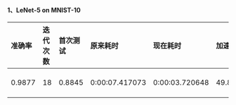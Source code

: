 #### 1、LeNet-5 on MNIST-10

|准确率 |迭代次数|首次测试|原来耗时       |现在耗时       |加速  |显卡|
|:------|:------|:------|:-------------|:-------------|:-----|:---|
|0.9877 |18     |0.8845 |0:00:07.417073|0:00:03.720648|49.84%|GeForce GTX 860M|
